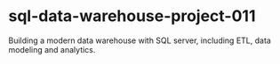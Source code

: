 # sql-data-warehouse-project-011
Building a modern data warehouse with SQL server, including ETL, data modeling and analytics.

